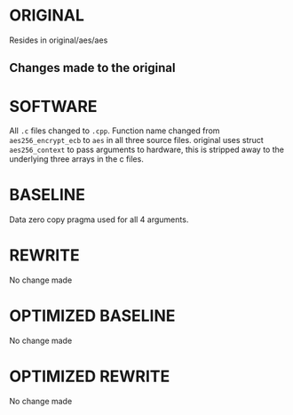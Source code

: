 # ORIGINAL
Resides in original/aes/aes

## Changes made to the original

# SOFTWARE
All `.c` files changed to `.cpp`.
Function name changed from `aes256_encrypt_ecb` to `aes` in all three source files.
original uses struct `aes256_context` to pass arguments to hardware, this is stripped away to the underlying three arrays in the c files.

# BASELINE
Data zero copy pragma used for all 4 arguments.

# REWRITE
No change made

# OPTIMIZED BASELINE
No change made

# OPTIMIZED REWRITE
No change made
